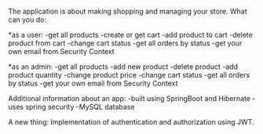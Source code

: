 The application is about making shopping and managing your store. What can you do:

*as a user: -get all products -create or get cart -add product to cart -delete product from cart -change cart status -get all orders by status -get your own email from Security Context

*as an admin: -get all products -add new product -delete product -add product quantity -change product price -change cart status -get all orders by status -get your own email from Security Context

Additional information about an app: -built using SpringBoot and Hibernate -uses spring security -MySQL database


A new thing: Implementation of authentication and authorization using JWT.
